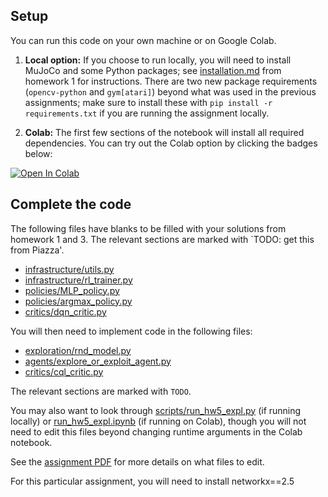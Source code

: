 ## Setup

You can run this code on your own machine or on Google Colab. 

1. **Local option:** If you choose to run locally, you will need to install MuJoCo and some Python packages; see [installation.md](../hw1/installation.md) from homework 1 for instructions. There are two new package requirements (`opencv-python` and `gym[atari]`) beyond what was used in the previous assignments; make sure to install these with `pip install -r requirements.txt` if you are running the assignment locally.

2. **Colab:** The first few sections of the notebook will install all required dependencies. You can try out the Colab option by clicking the badges below:

[![Open In Colab](https://colab.research.google.com/assets/colab-badge.svg)](https://colab.research.google.com/github/berkeleydeeprlcourse/homework_fall2020/blob/master/hw5/run_hw5_expl.ipynb)

## Complete the code

The following files have blanks to be filled with your solutions from homework 1 and 3. The relevant sections are marked with `TODO: get this from Piazza'.

- [infrastructure/utils.py](cs285/infrastructure/utils.py)
- [infrastructure/rl_trainer.py](cs285/infrastructure/rl_trainer.py)
- [policies/MLP_policy.py](cs285/policies/MLP_policy.py)
- [policies/argmax_policy.py](cs285/policies/argmax_policy.py)
- [critics/dqn_critic.py](cs285/critics/dqn_critic.py)

You will then need to implement code in the following files:
- [exploration/rnd_model.py](cs285/exploration/rnd_model.py)
- [agents/explore_or_exploit_agent.py](cs285/agents/explore_or_exploit_agent.py)
- [critics/cql_critic.py](cs285/critics/cql_critic.py)

The relevant sections are marked with `TODO`.

You may also want to look through [scripts/run_hw5_expl.py](cs285/scripts/run_hw5_expl.py) (if running locally) or [run_hw5_expl.ipynb](run_hw5_expl.ipynb) (if running on Colab), though you will not need to edit this files beyond changing runtime arguments in the Colab notebook.

See the [assignment PDF](hw5.pdf) for more details on what files to edit.

For this particular assignment, you will need to install networkx==2.5
